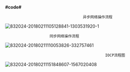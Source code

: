 **#code#**

                                       异步网络操作流程
![832024-20180211105128841-1303531920-1](https://github.com/user-attachments/assets/33a29d41-f29c-424a-8224-7994f41dfe67)

                        同步网络操作流程 
![832024-20180211110053826-332757461](https://github.com/user-attachments/assets/5a030858-c3eb-4ca9-9bb7-f823c5307048)

                                                 IOCP流程图
![832024-20180211151848607-1567020408](https://github.com/user-attachments/assets/9f821d21-0b48-4e74-9ac4-8890b714a5fd)
